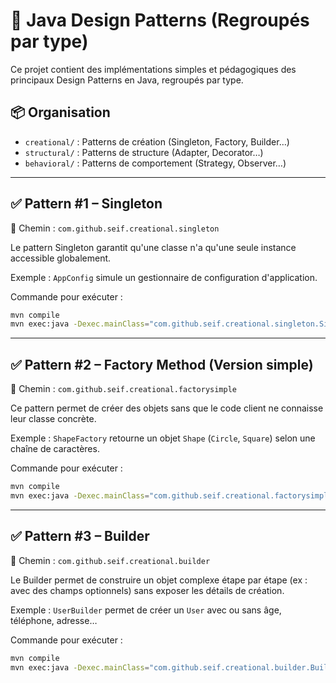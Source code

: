 # 🎯 Java Design Patterns (Regroupés par type)

Ce projet contient des implémentations simples et pédagogiques des principaux Design Patterns en Java, regroupés par type.

## 📦 Organisation

- `creational/` : Patterns de création (Singleton, Factory, Builder…)
- `structural/` : Patterns de structure (Adapter, Decorator…)
- `behavioral/` : Patterns de comportement (Strategy, Observer…)

---

## ✅ Pattern #1 – Singleton

📁 Chemin : `com.github.seif.creational.singleton`

Le pattern Singleton garantit qu'une classe n'a qu'une seule instance accessible globalement.

Exemple : `AppConfig` simule un gestionnaire de configuration d'application.

Commande pour exécuter :

```bash
mvn compile
mvn exec:java -Dexec.mainClass="com.github.seif.creational.singleton.SingletonDemo"
```

---

## ✅ Pattern #2 – Factory Method (Version simple)

📁 Chemin : `com.github.seif.creational.factorysimple`

Ce pattern permet de créer des objets sans que le code client ne connaisse leur classe concrète.

Exemple : `ShapeFactory` retourne un objet `Shape` (`Circle`, `Square`) selon une chaîne de caractères.

Commande pour exécuter :

```bash
mvn compile
mvn exec:java -Dexec.mainClass="com.github.seif.creational.factorysimple.FactorySimpleDemo"
```

---

## ✅ Pattern #3 – Builder

📁 Chemin : `com.github.seif.creational.builder`

Le Builder permet de construire un objet complexe étape par étape (ex : avec des champs optionnels) sans exposer les détails de création.

Exemple : `UserBuilder` permet de créer un `User` avec ou sans âge, téléphone, adresse…

Commande pour exécuter :

```bash
mvn compile
mvn exec:java -Dexec.mainClass="com.github.seif.creational.builder.BuilderDemo"
```
